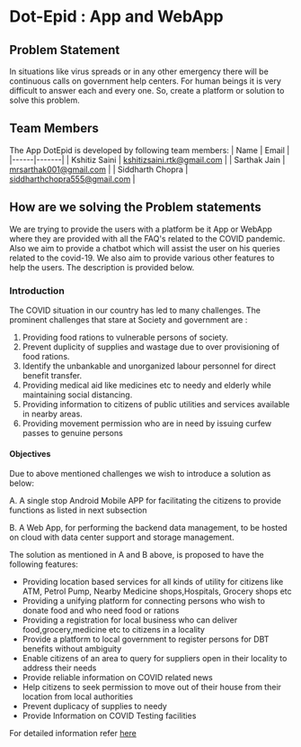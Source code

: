 # Dot-Epid : App and WebApp

## Problem Statement

In situations like virus spreads or in any other emergency there will be continuous calls on government help centers.  For human beings it is very difficult to answer each and every one. So, create a platform or solution to solve this problem. 

## Team Members

The App DotEpid is developed by following team members:
| Name | Email |
|------|-------|
| Kshitiz Saini | kshitizsaini.rtk@gmail.com |
| Sarthak Jain | mrsarthak001@gmail.com |
| Siddharth Chopra | siddharthchopra555@gmail.com |


## How are we solving the Problem statements

We are trying to provide the users with a platform be it App or WebApp where they are provided with all the FAQ's related to the COVID pandemic. Also we aim to provide a chatbot which will assist the user on his queries related to the covid-19. We also aim to provide various other features to help the users. The description is provided below.

### Introduction

The COVID situation in our country has led to many challenges. The prominent challenges that stare at Society and government are :

1. Providing food rations to vulnerable persons of society.
2. Prevent duplicity of supplies and wastage due to over provisioning of food rations.
3. Identify the unbankable and unorganized labour personnel for direct benefit transfer.
4. Providing medical aid like medicines etc to needy and elderly while maintaining social distancing.
5. Providing information to citizens of public utilities and services available in nearby areas.
6. Providing movement permission who are in need by issuing curfew passes to genuine persons

#### Objectives

Due to above mentioned challenges we wish to introduce  a solution as below:

A. A single stop Android Mobile APP  for facilitating the citizens to provide functions as listed in next subsection

B. A Web App, for performing the backend data management, to be hosted on cloud with data center support and storage management.

The solution as mentioned in A and B above, is proposed to have the following features:

* Providing location based services for all kinds of utility for citizens like ATM, Petrol Pump, Nearby Medicine shops,Hospitals, Grocery shops etc
* Providing a unifying platform for connecting persons who wish to donate food and who need food or rations
* Providing a registration for local business who can deliver food,grocery,medicine etc to citizens in a locality
* Provide a platform to local government to register persons for DBT benefits without ambiguity
* Enable citizens of an area to query for suppliers open in their locality to address their needs
* Provide reliable information on COVID related news
* Help citizens to seek permission to move out of their house from their location from local authorities
* Prevent duplicacy of supplies to needy
* Provide Information on COVID Testing facilities

For detailed information refer [here](DOTQM_APP_Vit.pdf)
